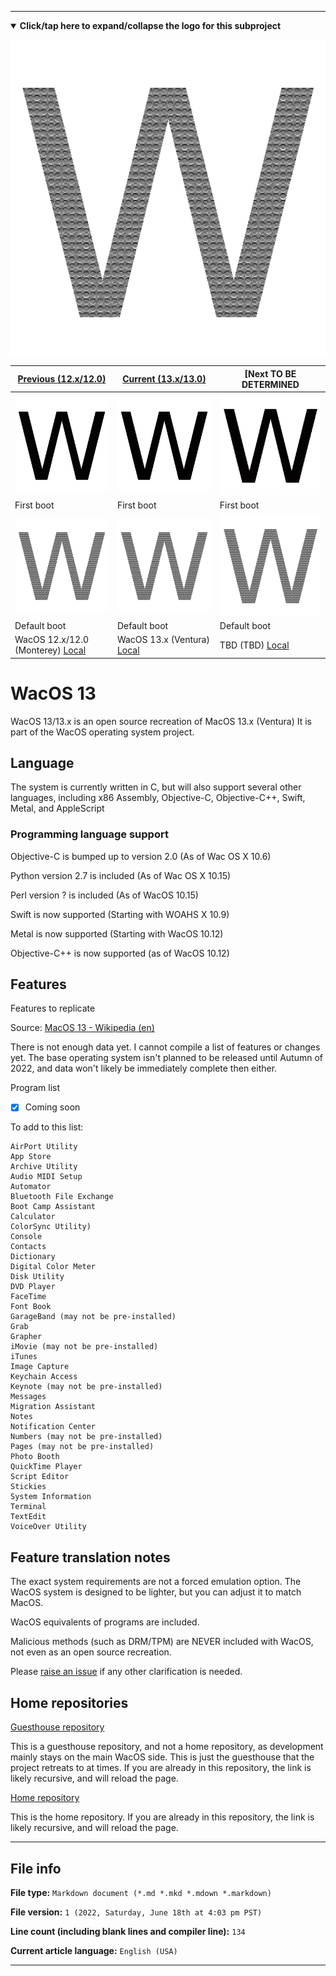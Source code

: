 
***

<details open><summary><b lang="en">Click/tap here to expand/collapse the logo for this subproject</b></summary>

![/W_Modern1_HighCompression](/W_Modern1_HighCompression.png)

</details>

<!--
| ![SadMac_Tiny64px_HighCompression.png](SadMac_Tiny64px_HighCompression.png) Note: Default RSS support was dropped in WOAHS X 10.8 |
|-----------------------------------------------------------------------------------------------|
!-->

| [Previous (12.x/12.0)](https://github.com/seanpm2001/WacOS_12/) | [Current (13.x/13.0)](https://github.com/seanpm2001/WacOS_13/) | [Next **TO BE DETERMINED** <!--(13.x/13.0)](https://github.com/seanpm2001/WacOS_13/)!--> |
|---|---|---|
| ![/W_Plain_HighCompression.png](/W_Plain_HighCompression.png) | ![/W_Plain_HighCompression.png](/W_Plain_HighCompression.png) | ![/W_Plain_HighCompression.png](/W_Plain_HighCompression.png) |
| First boot | First boot | First boot |
| ![/W_Modern1_HighCompression](/W_Modern1_HighCompression.png) | ![/W_Modern1_HighCompression](/W_Modern1_HighCompression.png) | ![/W_Modern1_HighCompression](/W_Modern1_HighCompression.png) |
| Default boot | Default boot | Default boot |
| WacOS 12.x/12.0 (Monterey) [Local](/WacOS_X/XII/12/) | WacOS 13.x (Ventura) [Local](/WacOS_X/XIII/13/) | TBD (TBD) [Local](/WacOS_X/) |

# WacOS 13

WacOS 13/13.x is an open source recreation of MacOS 13.x (Ventura) It is part of the WacOS operating system project. 

## Language

The system is currently written in C, but will also support several other languages, including x86 Assembly, Objective-C, Objective-C++, Swift, Metal, and AppleScript

### Programming language support

Objective-C is bumped up to version 2.0 (As of Wac OS X 10.6)

Python version 2.7 is included (As of Wac OS X 10.15)

Perl version ? is included (As of WacOS 10.15)

Swift is now supported (Starting with WOAHS X 10.9)

Metal is now supported (Starting with WacOS 10.12)

Objective-C++ is now supported (as of WacOS 10.12)

## Features

Features to replicate

Source: [MacOS 13 - Wikipedia (en)](https://en.wikipedia.org/w/index.php?title=MacOS_Ventura&oldid=1093532988)

There is not enough data yet. I cannot compile a list of features or changes yet. The base operating system isn't planned to be released until Autumn of 2022, and data won't likely be immediately complete then either.

Program list

- [x] Coming soon

To add to this list:

```
AirPort Utility
App Store
Archive Utility
Audio MIDI Setup
Automator
Bluetooth File Exchange
Boot Camp Assistant
Calculator
ColorSync Utility)
Console
Contacts
Dictionary
Digital Color Meter
Disk Utility
DVD Player
FaceTime
Font Book
GarageBand (may not be pre-installed)
Grab
Grapher
iMovie (may not be pre-installed)
iTunes
Image Capture
Keychain Access
Keynote (may not be pre-installed)
Messages
Migration Assistant
Notes
Notification Center
Numbers (may not be pre-installed)
Pages (may not be pre-installed)
Photo Booth
QuickTime Player
Script Editor
Stickies
System Information
Terminal
TextEdit
VoiceOver Utility
```

## Feature translation notes

The exact system requirements are not a forced emulation option. The WacOS system is designed to be lighter, but you can adjust it to match MacOS.

WacOS equivalents of programs are included.

Malicious methods (such as DRM/TPM) are NEVER included with WacOS, not even as an open source recreation.

Please [raise an issue](https://github.com/seanpm2001/WacOS/issues/) if any other clarification is needed.

## Home repositories

[Guesthouse repository](https://github.com/seanpm2001/WacOS_13/)

This is a guesthouse repository, and not a home repository, as development mainly stays on the main WacOS side. This is just the guesthouse that the project retreats to at times. If you are already in this repository, the link is likely recursive, and will reload the page.

[Home repository](https://github.com/seanpm2001/WacOS/tree/WacOS-dev/WacOS_X/XIII/13/)

This is the home repository. If you are already in this repository, the link is likely recursive, and will reload the page.

***

## File info

**File type:** `Markdown document (*.md *.mkd *.mdown *.markdown)`

**File version:** `1 (2022, Saturday, June 18th at 4:03 pm PST)`

**Line count (including blank lines and compiler line):** `134`

**Current article language:** `English (USA)`

***
